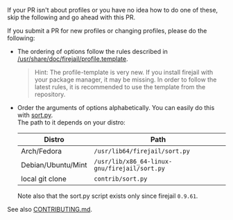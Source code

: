 If your PR isn't about profiles or you have no idea how to do one of these, skip the following and go ahead with this PR.

If you submit a PR for new profiles or changing profiles, please do the following:
 - The ordering of options follow the rules described in [/usr/share/doc/firejail/profile.template](https://github.com/netblue30/firejail/blob/master/etc/templates/profile.template).  
   > Hint: The profile-template is very new. If you install firejail with your package manager, it may be missing. In order to follow the latest rules, it is recommended to use the template from the repository.
 - Order the arguments of options alphabetically. You can easily do this with [sort.py](https://github.com/netblue30/firejail/tree/master/contrib/sort.py).  
 The path to it depends on your distro:

   | Distro | Path |
   | ------ | ---- |
   | Arch/Fedora | `/usr/lib64/firejail/sort.py` |
   | Debian/Ubuntu/Mint | `/usr/lib/x86_64-linux-gnu/firejail/sort.py` |
   | local git clone | `contrib/sort.py` |

   Note also that the sort.py script exists only since firejail `0.9.61`.

See also [CONTRIBUTING.md](/CONTRIBUTING.md).
